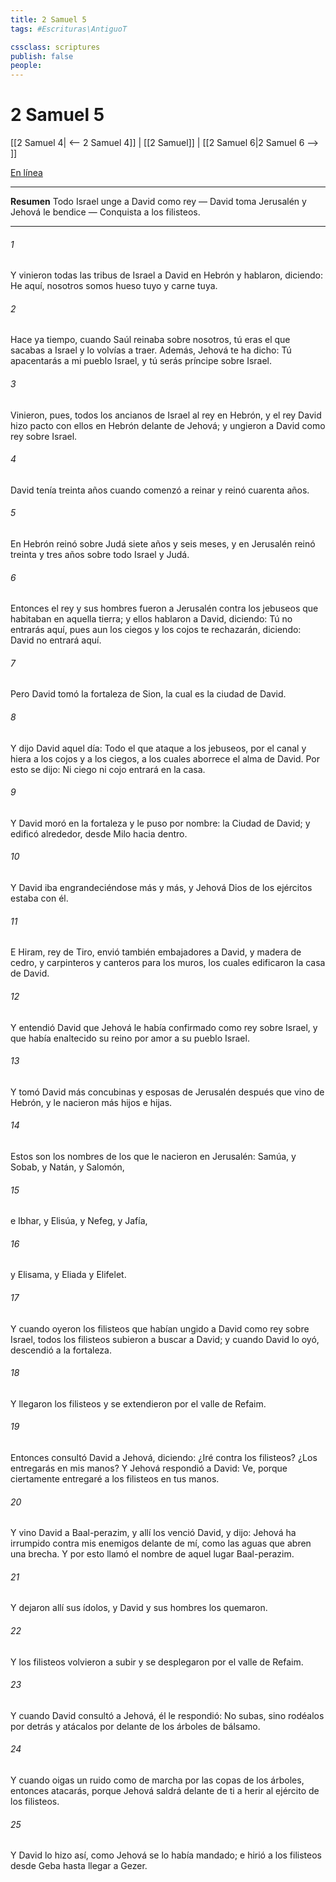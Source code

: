 ```yaml
---
title: 2 Samuel 5
tags: #Escrituras\AntiguoT

cssclass: scriptures
publish: false
people:
---
```


# 2 Samuel 5
[[2 Samuel 4| <-- 2 Samuel 4]] | [[2 Samuel]] | [[2 Samuel 6|2 Samuel 6 --> ]]

[En línea](https://churchofjesuschrist.org/study/scriptures/ot/2-sam/5?lang=spa)

---
__Resumen__
Todo Israel unge a David como rey — David toma Jerusalén y Jehová le bendice — Conquista a los filisteos.

---
###### 1 
Y vinieron todas las tribus de Israel a David en Hebrón y hablaron, diciendo: He aquí, nosotros somos hueso tuyo y carne tuya.

###### 2 
Hace ya tiempo, cuando Saúl reinaba sobre nosotros, tú eras el que sacabas a Israel y lo volvías a traer. Además, Jehová te ha dicho: Tú apacentarás a mi pueblo Israel, y tú serás príncipe sobre Israel.

###### 3 
Vinieron, pues, todos los ancianos de Israel al rey en Hebrón, y el rey David hizo pacto con ellos en Hebrón delante de Jehová; y ungieron a David como rey sobre Israel.

###### 4 
David tenía treinta años cuando comenzó a reinar y reinó cuarenta años.

###### 5 
En Hebrón reinó sobre Judá siete años y seis meses, y en Jerusalén reinó treinta y tres años sobre todo Israel y Judá.

###### 6 
Entonces el rey y sus hombres fueron a Jerusalén contra los jebuseos que habitaban en aquella tierra; y ellos hablaron a David, diciendo: Tú no entrarás aquí, pues aun los ciegos y los cojos te rechazarán, diciendo: David no entrará aquí.

###### 7 
Pero David tomó la fortaleza de Sion, la cual es la ciudad de David.

###### 8 
Y dijo David aquel día: Todo el que ataque a los jebuseos,  por el canal y hiera a los cojos y a los ciegos, a los cuales aborrece el alma de David. Por esto se dijo: Ni ciego ni cojo entrará en la casa.

###### 9 
Y David moró en la fortaleza y le puso por nombre: la Ciudad de David; y edificó alrededor, desde Milo hacia dentro.

###### 10 
Y David iba engrandeciéndose más y más, y Jehová Dios de los ejércitos estaba con él.

###### 11 
E Hiram, rey de Tiro, envió también embajadores a David, y madera de cedro, y carpinteros y canteros para los muros, los cuales edificaron la casa de David.

###### 12 
Y entendió David que Jehová le había confirmado como rey sobre Israel, y que había enaltecido su reino por amor a su pueblo Israel.

###### 13 
Y tomó David más concubinas y esposas de Jerusalén después que vino de Hebrón, y le nacieron más hijos e hijas.

###### 14 
Estos son los nombres de los que le nacieron en Jerusalén: Samúa, y Sobab, y Natán, y Salomón,

###### 15 
e Ibhar, y Elisúa, y Nefeg, y Jafía,

###### 16 
y Elisama, y Eliada y Elifelet.

###### 17 
Y cuando oyeron los filisteos que habían ungido a David como rey sobre Israel, todos los filisteos subieron a buscar a David; y cuando David lo oyó, descendió a la fortaleza.

###### 18 
Y llegaron los filisteos y se extendieron por el valle de Refaim.

###### 19 
Entonces consultó David a Jehová, diciendo: ¿Iré contra los filisteos? ¿Los entregarás en mis manos? Y Jehová respondió a David: Ve, porque ciertamente entregaré a los filisteos en tus manos.

###### 20 
Y vino David a Baal-perazim, y allí los venció David, y dijo: Jehová ha irrumpido contra mis enemigos delante de mí, como las aguas que abren una brecha. Y por esto llamó el nombre de aquel lugar Baal-perazim.

###### 21 
Y dejaron allí sus ídolos, y David y sus hombres los quemaron.

###### 22 
Y los filisteos volvieron a subir y se desplegaron por el valle de Refaim.

###### 23 
Y cuando David consultó a Jehová, él le respondió: No subas, sino rodéalos por detrás y atácalos por delante de los árboles de bálsamo.

###### 24 
Y cuando oigas un ruido como de marcha por las copas de los árboles, entonces atacarás, porque Jehová saldrá delante de ti a herir al ejército de los filisteos.

###### 25 
Y David lo hizo así, como Jehová se lo había mandado; e hirió a los filisteos desde Geba hasta llegar a Gezer.

